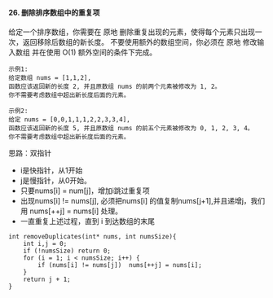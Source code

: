 #### 26. 删除排序数组中的重复项
给定一个排序数组，你需要在 原地 删除重复出现的元素，使得每个元素只出现一次，返回移除后数组的新长度。
不要使用额外的数组空间，你必须在 原地 修改输入数组 并在使用 O(1) 额外空间的条件下完成。

```
示例1:
给定数组 nums = [1,1,2], 
函数应该返回新的长度 2, 并且原数组 nums 的前两个元素被修改为 1, 2。 
你不需要考虑数组中超出新长度后面的元素。

示例2:
给定 nums = [0,0,1,1,1,2,2,3,3,4],
函数应该返回新的长度 5, 并且原数组 nums 的前五个元素被修改为 0, 1, 2, 3, 4。
你不需要考虑数组中超出新长度后面的元素。
```

思路：双指针
* i是快指针，从1开始
* j是慢指针，从0开始。
* 只要nums[i] = num[j]，增加i跳过重复项
* 出现nums[i] != nums[j], 必须把nums[i] 的值复制nums[j+1],并且递增j，我们用 nums[++j] = nums[i] 处理。
* 一直重复上述过程，直到 i 到达数组的末尾

```
int removeDuplicates(int* nums, int numsSize){
    int i,j = 0;
    if (!numsSize) return 0;
    for (i = 1; i < numsSize; i++) {
        if (nums[i] != nums[j])  nums[++j] = nums[i];
    }
    return j + 1;
}
```
